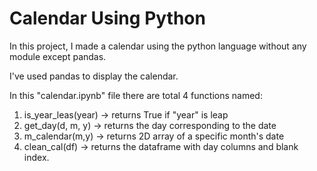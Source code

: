 
# Calendar Using Python

In this project, I made a calendar using the python language without any module except pandas.

I've used pandas to display the calendar.


In this "calendar.ipynb" file there are total 4 functions named:

1. is_year_leas(year) -> returns True if "year" is leap
2. get_day(d, m, y) -> returns the day corresponding to the date
3. m_calendar(m,y) ->  returns 2D array of a specific month's date
4. clean_cal(df) -> returns the dataframe with day columns and blank index.
